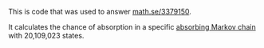 This is code that was used to answer [math.se/3379150](https://math.stackexchange.com/questions/3379150/probability-each-table-leg-was-in-each-spot/4178885#4178885).

It calculates the chance of absorption in a specific [absorbing Markov chain](https://en.wikipedia.org/wiki/Absorbing_Markov_chain) with 20,109,023 states.